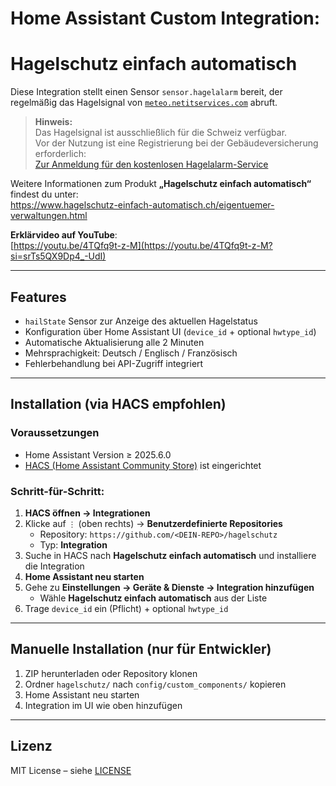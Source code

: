 # Home Assistant Custom Integration:  
# Hagelschutz einfach automatisch

Diese Integration stellt einen Sensor `sensor.hagelalarm` bereit, der regelmäßig das Hagelsignal von [`meteo.netitservices.com`](https://meteo.netitservices.com) abruft.

> **Hinweis:**  
> Das Hagelsignal ist ausschließlich für die Schweiz verfügbar.  
> Vor der Nutzung ist eine Registrierung bei der Gebäudeversicherung erforderlich:  
> [Zur Anmeldung für den kostenlosen Hagelalarm-Service](https://www.hagelschutz-einfach-automatisch.ch/eigentuemer-verwaltungen/produkt/ich-habe-interesse.html)

Weitere Informationen zum Produkt **„Hagelschutz einfach automatisch“** findest du unter:   
https://www.hagelschutz-einfach-automatisch.ch/eigentuemer-verwaltungen.html

**Erklärvideo auf YouTube**:  
[https://youtu.be/4TQfq9t-z-M](https://youtu.be/4TQfq9t-z-M?si=srTs5QX9Dp4_-UdI)

---

## Features

- `hailState` Sensor zur Anzeige des aktuellen Hagelstatus
- Konfiguration über Home Assistant UI (`device_id` + optional `hwtype_id`)
- Automatische Aktualisierung alle 2 Minuten
- Mehrsprachigkeit: Deutsch / Englisch / Französisch
- Fehlerbehandlung bei API-Zugriff integriert
---

## Installation (via HACS empfohlen)

### Voraussetzungen

- Home Assistant Version ≥ 2025.6.0  
- [HACS (Home Assistant Community Store)](https://hacs.xyz) ist eingerichtet

### Schritt-für-Schritt:

1. **HACS öffnen → Integrationen**
2. Klicke auf `⋮` (oben rechts) → **Benutzerdefinierte Repositories**
   - Repository: `https://github.com/<DEIN-REPO>/hagelschutz`
   - Typ: **Integration**
3. Suche in HACS nach **Hagelschutz einfach automatisch** und installiere die Integration
4. **Home Assistant neu starten**
5. Gehe zu **Einstellungen → Geräte & Dienste → Integration hinzufügen**
   - Wähle **Hagelschutz einfach automatisch** aus der Liste
6. Trage `device_id` ein (Pflicht) + optional `hwtype_id`

---

## Manuelle Installation (nur für Entwickler)

1. ZIP herunterladen oder Repository klonen
2. Ordner `hagelschutz/` nach `config/custom_components/` kopieren
3. Home Assistant neu starten
4. Integration im UI wie oben hinzufügen

---

## Lizenz

MIT License – siehe [LICENSE](./LICENSE)
